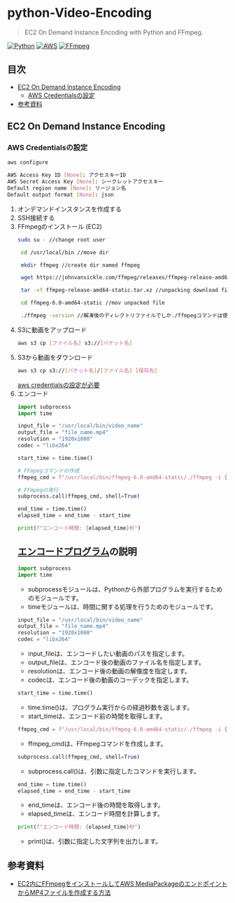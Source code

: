# python-Video-Encoding<!-- omit in toc -->

> EC2 On Demand Instance Encoding with Python and FFmpeg.

[![Python](https://img.shields.io/badge/python-3670A0?style=flat-square&logo=python&logoColor=ffdd54)](https://www.python.org/)
[![AWS](https://img.shields.io/badge/-AWS-232F3E?style=flat-square&logo=amazon-aws)](https://aws.amazon.com/)
[![FFmpeg](https://img.shields.io/badge/-FFmpeg-0076A8?style=flat-square&logo=ffmpeg)](https://ffmpeg.org/)

## 目次<!-- omit in toc -->
- [EC2 On Demand Instance Encoding](#-ec2-on-demand-instance-encoding)
  - [AWS Credentialsの設定](#-aws-credentialsの設定)
- [参考資料](#-参考資料)

## EC2 On Demand Instance Encoding

### AWS Credentialsの設定
```bash
aws configure
```
```bash
AWS Access Key ID [None]: アクセスキーID
AWS Secret Access Key [None]: シークレットアクセスキー
Default region name [None]: リージョン名
Default output format [None]: json
```

1. オンデマンドインスタンスを作成する
2. SSH接続する
3. FFmpegのインストール (EC2)
   ```bash
   sudo su - //change root user

    cd /usr/local/bin //move dir

    mkdir ffmpeg //create dir named ffmpeg

    wget https://johnvansickle.com/ffmpeg/releases/ffmpeg-release-amd64-static.tar.xz //download ffmpeg file

    tar -xf ffmpeg-release-amd64-static.tar.xz //unpacking download file

    cd ffmpeg-6.0-amd64-static //mov unpacked file

    ./ffmpeg -version //解凍後のディレクトリファイルでしか./ffmpegコマンドは使えない
    ```
4. S3に動画をアップロード
   ```bash
   aws s3 cp [ファイル名] s3://[バケット名]
   ```
5. S3から動画をダウンロード
   ```bash
   aws s3 cp s3://[バケット名]/[ファイル名] [保存先]
   ```
   [aws credentialsの設定が必要](#-aws-credentialsの設定)
6. エンコード
    ```python
    import subprocess
    import time

    input_file = "/usr/local/bin/video_name"
    output_file = "file_name.mp4"
    resolution = "1920x1080"
    codec = "libx264"

    start_time = time.time()

    # FFmpegコマンドの作成
    ffmpeg_cmd = f"/usr/local/bin/ffmpeg-6.0-amd64-static/./ffmpeg -i {input_file} -s {resolution} -c:v {codec} {output_file}"

    # FFmpegの実行
    subprocess.call(ffmpeg_cmd, shell=True)

    end_time = time.time()
    elapsed_time = end_time - start_time

    print(f"エンコード時間: {elapsed_time}秒")
    ```
    ## <a href="https://github.com/soso0024/python-Video-Encoding/tree/main/src/encode">エンコードプログラム</a>の説明
    ```python
    import subprocess
    import time
    ```
    - subprocessモジュールは、Pythonから外部プログラムを実行するためのモジュールです。
    - timeモジュールは、時間に関する処理を行うためのモジュールです。
    ```python
    input_file = "/usr/local/bin/video_name"
    output_file = "file_name.mp4"
    resolution = "1920x1080"
    codec = "libx264"
    ```
    - input_fileは、エンコードしたい動画のパスを指定します。
    - output_fileは、エンコード後の動画のファイル名を指定します。
    - resolutionは、エンコード後の動画の解像度を指定します。
    - codecは、エンコード後の動画のコーデックを指定します。
    ```python
    start_time = time.time()
    ```
    - time.time()は、プログラム実行からの経過秒数を返します。
    - start_timeは、エンコード前の時間を取得します。
    ```python
    ffmpeg_cmd = f"/usr/local/bin/ffmpeg-6.0-amd64-static/./ffmpeg -i {input_file} -s {resolution} -c:v {codec} {output_file}"
    ```
    - ffmpeg_cmdは、FFmpegコマンドを作成します。
    ```python
    subprocess.call(ffmpeg_cmd, shell=True)
    ```
    - subprocess.call()は、引数に指定したコマンドを実行します。
    ```python
    end_time = time.time()
    elapsed_time = end_time - start_time
    ```
    - end_timeは、エンコード後の時間を取得します。
    - elapsed_timeは、エンコード時間を計算します。
    ```python
    print(f"エンコード時間: {elapsed_time}秒")
    ```
    - print()は、引数に指定した文字列を出力します。

## 参考資料
- [EC2内にFFmpegをインストールしてAWS MediaPackageのエンドポイントからMP4ファイルを作成する方法](https://www.monster-dive.com/blog/web_system/20210209_002010.php)
